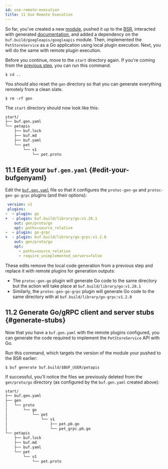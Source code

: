 ```yaml
---
id: use-remote-execution
title: 11 Use Remote Execution
---
```


So far, you've created a new [module](../bsr/overview.md#modules), pushed it up to the
[BSR](../bsr/overview.md), interacted with generated [documentation](view-generated-documentation.md),
and added a dependency on the `buf.build/googleapis/googleapis` module. Then, implemented the
`PetStoreService` as a Go application using local plugin execution. Next, you will do the same with remote plugin
execution.

Before you continue, move to the `start` directory again. If you're coming from the [previous
step](add-a-dependency), you can run this command:

```terminal
$ cd ..
```

You should also reset the `gen` directory so that you can generate everything remotely from a clean slate.

```terminal
$ rm -rf gen
```

The `start` directory should now look like this:

```sh
start/
├── buf.gen.yaml
└── petapis
    ├── buf.lock
    ├── buf.md
    ├── buf.yaml
    └── pet
        └── v1
            └── pet.proto
```

## 11.1 Edit your `buf.gen.yaml` {#edit-your-bufgenyaml}

Edit the [`buf.gen.yaml`](../configuration/v1/buf-gen-yaml.md) file so that it configures the
`protoc-gen-go` and `protoc-gen-go-grpc` plugins (and their options):

```yaml title="buf.gen.yaml" {3-14}
 version: v1
 plugins:
-  - plugin: go
+  - plugin: buf.build/library/go:v1.28.1
    out: gen/proto/go
    opt: paths=source_relative
-  - plugin: go-grpc
+  - plugin: buf.build/library/go-grpc:v1.2.0
    out: gen/proto/go
    opt:
      - paths=source_relative
      - require_unimplemented_servers=false
```

These edits remove the local code generation from a previous step and replace it with remote plugins for
generation outputs:

* The `protoc-gen-go` plugin will generate Go code to the same directory but the action will take place
  at `buf.build/library/go:v1.28.1`
* Similarly, the `protoc-gen-go-grpc` plugin will generate Go code to the same directory with
  at `buf.build/library/go-grpc:v1.2.0`

## 11.2 Generate Go/gRPC client and server stubs {#generate-stubs}

Now that you have a `buf.gen.yaml` with the remote plugins configured, you can generate the code
required to implement the `PetStoreService` API with Go.

Run this command, which targets the version of the module your pushed to the BSR earlier:

```terminal
$ buf generate buf.build/$BUF_USER/petapis
```

If successful, you'll notice the files we previously deleted from the `gen/proto/go` directory (as configured by
the `buf.gen.yaml` created above):

```sh
start/
├── buf.gen.yaml
├── gen
│   └── proto
│       └── go
│           └── pet
│               └── v1
│                   ├── pet.pb.go
│                   └── pet_grpc.pb.go
└── petapis
    ├── buf.lock
    ├── buf.md
    ├── buf.yaml
    └── pet
        └── v1
            └── pet.proto
```
